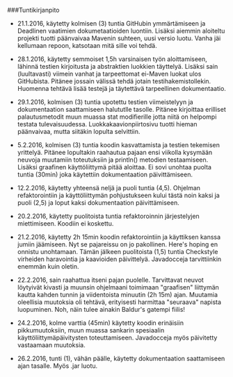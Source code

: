 ###Tuntikirjanpito

- 21.1.2016, käytetty kolmisen (3) tuntia GitHubin ymmärtämiseen ja Deadlinen vaatimien dokumetaatioiden luontiin. Lisäksi aiemmin aloiteltu projekti tuotti päänvaivaa Mavenin suhteen, uusi versio luotu. Vanha jäi kellumaan repoon, katsotaan mitä sille voi tehdä.

- 28.1.2016, käytetty semmoiset 1,5h varsinaisen työn aloittamiseen, lähinnä testien kirjoitusta ja abstraktien luokkien täyttelyä. Lisäksi sain (luultavasti) viimein vanhat ja tarpeettomat ei-Maven luokat ulos GitHubista. Pitänee jossain välissä tehdä jotain testihakemistollekin. Huomenna tehtävä lisää testejä ja täytettävä tarpeellinen dokumentaatio.

- 29.1.2016, kolmisen (3) tuntia upotettu testien viimeistelyyn ja dokumentaation saattamiseen halututlle tasolle. Pitänee kirjoittaa erilliset palautusmetodit muun muassa stat modifierille jotta niitä on helpompi testata tulevaisuudessa. Luokkakaavionpiirtosivu tuotti hieman päänvaivaa, mutta siitäkin lopulta selvittiin.

- 5.2.2016, kolmisen (3) tuntia koodin kasvattamista ja testien tekemisen yrittelyä. Pitänee lopultakin raahautua pajaan ensi viikolla kysymään neuvoja muutamiin toteutuksiin ja println() metodien testaamiseen. Lisäksi graafinen käyttöliittymä pitää aloittaa. Ei sovi unohtaa puolta tuntia (30min) joka käytettiin dokumentaation päivittämiseen.

- 12.2.2016, käytetty yhteensä neljä ja puoli tuntia (4,5). Ohjelman refaktorointiin ja käyttöliittymän pohjustukseen kului tästä noin kaksi ja puoli (2,5) ja loput kaksi dokumentaation päivittämiseen.

- 20.2.2016, käytetty puolitoista tuntia refaktoroinnin järjestelyjen miettimiseen. Koodiin ei koskettu.

- 21.2.2016, käytetty 2h 15min koodin refaktorointiin ja käyttiksen kanssa jumiin jäämiseen. Nyt se pajareissu on jo pakollinen. Here's hoping en onnistu unohtamaan. Tämän jälkeen puolitoista (1,5) tuntia Checkstyle virheiden haravointia ja kaavioiden päivittelyä. Javadocceja tarvittiinkin enemmän kuin oletin.

- 22.2.2016, sain raahattua itseni pajan puolelle. Tarvittavat neuvot löytyivät kivasti ja muunsin ohjelmaani toimimaan "graafisen" liittymän kautta kahden tunnin ja viidentoista minuutin (2h 15m) ajan. Muutamia oleellisia muutoksia oli tehtävä, erityisesti harmittaa "seuraava" napista luopuminen. Noh, näin tulee ainakin Baldur's gatempi fiilis!

- 24.2.2016, kolme varttia (45min) käytetty koodin erinäisiin pikkumuutoksiin, muun muassa sankarin spesiaalin käyttöliittymäpäivitysten toteuttamiseen. Javadocceja myös päivitetty vastaamaan muutoksia.

- 26.2.2016, tunti (1), vähän päälle, käytetty dokumentaation saattamiseen ajan tasalle. Myös .jar luotu. 
